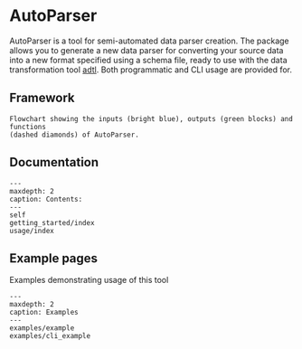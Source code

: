 # AutoParser
AutoParser is a tool for semi-automated data parser creation. The package allows you
to generate a new data parser for converting your source data into a new format specified
using a schema file, ready to use with the data transformation tool [adtl](https://adtl.readthedocs.io/en/latest/index.html).
Both programmatic and CLI usage are provided for. 

## Framework

```{figure} images/flowchart.png
Flowchart showing the inputs (bright blue), outputs (green blocks) and functions
(dashed diamonds) of AutoParser.
```

## Documentation
```{toctree}
---
maxdepth: 2
caption: Contents:
---
self
getting_started/index
usage/index
```

## Example pages

Examples demonstrating usage of this tool

```{toctree}
---
maxdepth: 2
caption: Examples
---
examples/example
examples/cli_example
```